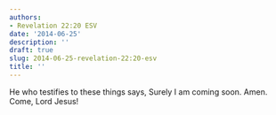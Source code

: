 ```yaml
---
authors:
- Revelation 22:20 ESV
date: '2014-06-25'
description: ''
draft: true
slug: 2014-06-25-revelation-22:20-esv
title: ''
---
```

He who testifies to these things says, Surely I am coming soon. Amen. Come, Lord Jesus!



